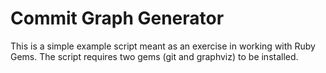 # Commit Graph Generator

This is a simple example script meant as an exercise in working with Ruby Gems. The script requires two gems (git and graphviz) to be installed.



